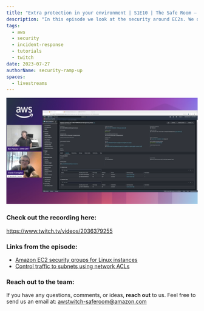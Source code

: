 ```yaml
---
title: "Extra protection in your environment | S1E10 | The Safe Room – Security Ramp-Up"
description: "In this episode we look at the security around EC2s. We discuss the considerations and use cases for creating instances and balancing the risk."
tags:
  - aws
  - security
  - incident-response
  - tutorials
  - twitch
date: 2023-07-27
authorName: security-ramp-up
spaces:
  - livestreams
---
```


![Screenshot from the stream](images/episode-10.png)


### Check out the recording here:

https://www.twitch.tv/videos/2036379255


### Links from the episode:

- [Amazon EC2 security groups for Linux instances](https://docs.aws.amazon.com/AWSEC2/latest/UserGuide/ec2-security-groups.html)
- [Control traffic to subnets using network ACLs](https://docs.aws.amazon.com/vpc/latest/userguide/vpc-network-acls.html)



### Reach out to the team:

If you have any questions, comments, or ideas, **reach out** to us. Feel free to send us an email at: [awstwitch-saferoom@amazon.com](mailto:awstwitch-saferoom@amazon.com)

